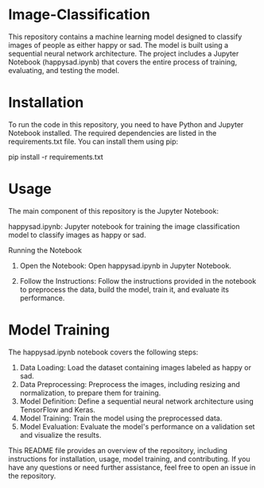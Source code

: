 # Image-Classification

This repository contains a machine learning model designed to classify images of people as either happy or sad. The model is built using a sequential neural network architecture. The project includes a Jupyter Notebook (happysad.ipynb) that covers the entire process of training, evaluating, and testing the model.

# Installation
To run the code in this repository, you need to have Python and Jupyter Notebook installed. The required dependencies are listed in the requirements.txt file. You can install them using pip:  

pip install -r requirements.txt

# Usage
The main component of this repository is the Jupyter Notebook:

happysad.ipynb: Jupyter notebook for training the image classification model to classify images as happy or sad.

Running the Notebook
1. Open the Notebook:
   Open happysad.ipynb in Jupyter Notebook.

2. Follow the Instructions:
   Follow the instructions provided in the notebook to preprocess the data, build the model, train it, and evaluate its performance.

# Model Training
The happysad.ipynb notebook covers the following steps:

1. Data Loading: Load the dataset containing images labeled as happy or sad.
2. Data Preprocessing: Preprocess the images, including resizing and normalization, to prepare them for training.
3. Model Definition: Define a sequential neural network architecture using TensorFlow and Keras.
4. Model Training: Train the model using the preprocessed data.
5. Model Evaluation: Evaluate the model's performance on a validation set and visualize the results.



This README file provides an overview of the repository, including instructions for installation, usage, model training, and contributing. If you have any questions or need further assistance, feel free to open an issue in the repository.





